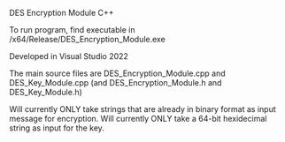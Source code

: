 DES Encryption Module
C++

To run program, find executable in /x64/Release/DES_Encryption_Module.exe

Developed in Visual Studio 2022

The main source files are DES_Encryption_Module.cpp and DES_Key_Module.cpp (and DES_Encryption_Module.h and DES_Key_Module.h)

Will currently ONLY take strings that are already in binary format as input message for encryption.
Will currently ONLY take a 64-bit hexidecimal string as input for the key.


